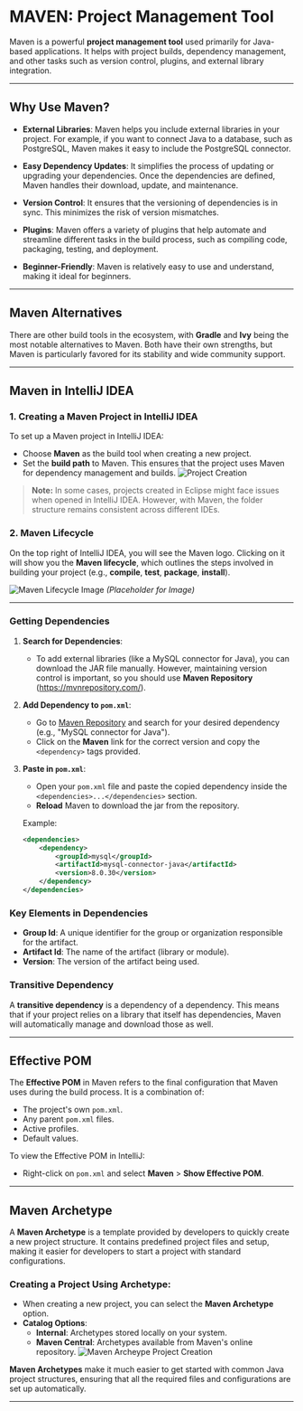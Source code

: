 # MAVEN: Project Management Tool

Maven is a powerful **project management tool** used primarily for Java-based applications. It helps with project builds, dependency management, and other tasks such as version control, plugins, and external library integration.

---

## Why Use Maven?

- **External Libraries**: Maven helps you include external libraries in your project. For example, if you want to connect Java to a database, such as PostgreSQL, Maven makes it easy to include the PostgreSQL connector.
  
- **Easy Dependency Updates**: It simplifies the process of updating or upgrading your dependencies. Once the dependencies are defined, Maven handles their download, update, and maintenance.

- **Version Control**: It ensures that the versioning of dependencies is in sync. This minimizes the risk of version mismatches.

- **Plugins**: Maven offers a variety of plugins that help automate and streamline different tasks in the build process, such as compiling code, packaging, testing, and deployment.

- **Beginner-Friendly**: Maven is relatively easy to use and understand, making it ideal for beginners.

---

## Maven Alternatives

There are other build tools in the ecosystem, with **Gradle** and **Ivy** being the most notable alternatives to Maven. Both have their own strengths, but Maven is particularly favored for its stability and wide community support.

---

## Maven in IntelliJ IDEA

### 1. Creating a Maven Project in IntelliJ IDEA

To set up a Maven project in IntelliJ IDEA:
- Choose **Maven** as the build tool when creating a new project.
- Set the **build path** to Maven. This ensures that the project uses Maven for dependency management and builds.
![Project Creation]()
  
> **Note:** In some cases, projects created in Eclipse might face issues when opened in IntelliJ IDEA. However, with Maven, the folder structure remains consistent across different IDEs.

### 2. Maven Lifecycle

On the top right of IntelliJ IDEA, you will see the Maven logo. Clicking on it will show you the **Maven lifecycle**, which outlines the steps involved in building your project (e.g., **compile**, **test**, **package**, **install**).

![Maven Lifecycle Image](#) *(Placeholder for Image)*

---

### Getting Dependencies

1. **Search for Dependencies**:
   - To add external libraries (like a MySQL connector for Java), you can download the JAR file manually. However, maintaining version control is important, so you should use **Maven Repository** (https://mvnrepository.com/).

2. **Add Dependency to `pom.xml`**:
   - Go to [Maven Repository](https://mvnrepository.com/) and search for your desired dependency (e.g., "MySQL connector for Java").
   - Click on the **Maven** link for the correct version and copy the `<dependency>` tags provided.

3. **Paste in `pom.xml`**:
   - Open your `pom.xml` file and paste the copied dependency inside the `<dependencies>...</dependencies>` section.
   - **Reload** Maven to download the jar from the repository.

   Example:
   ```xml
   <dependencies>
       <dependency>
           <groupId>mysql</groupId>
           <artifactId>mysql-connector-java</artifactId>
           <version>8.0.30</version>
       </dependency>
   </dependencies>
### Key Elements in Dependencies

- **Group Id**: A unique identifier for the group or organization responsible for the artifact.
- **Artifact Id**: The name of the artifact (library or module).
- **Version**: The version of the artifact being used.

### Transitive Dependency

A **transitive dependency** is a dependency of a dependency. This means that if your project relies on a library that itself has dependencies, Maven will automatically manage and download those as well.

---

## Effective POM

The **Effective POM** in Maven refers to the final configuration that Maven uses during the build process. It is a combination of:
- The project's own `pom.xml`.
- Any parent `pom.xml` files.
- Active profiles.
- Default values.

To view the Effective POM in IntelliJ:
- Right-click on `pom.xml` and select **Maven** > **Show Effective POM**.

---

## Maven Archetype

A **Maven Archetype** is a template provided by developers to quickly create a new project structure. It contains predefined project files and setup, making it easier for developers to start a project with standard configurations.

### Creating a Project Using Archetype:
- When creating a new project, you can select the **Maven Archetype** option.
- **Catalog Options**:
  - **Internal**: Archetypes stored locally on your system.
  - **Maven Central**: Archetypes available from Maven's online repository.
![Maven Archeype Project Creation]()

**Maven Archetypes** make it much easier to get started with common Java project structures, ensuring that all the required files and configurations are set up automatically.

---